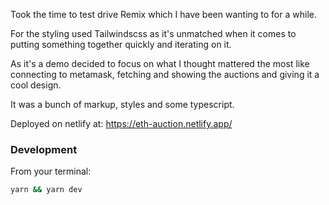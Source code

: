 Took the time to test drive Remix which I have been wanting to for a while.

For the styling used Tailwindscss as it's unmatched when it comes to putting something together quickly and
iterating on it.

As it's a demo decided to focus on what I thought mattered the most like connecting to metamask, fetching and
showing the auctions and giving it a cool design.

It was a bunch of markup, styles and some typescript.

Deployed on netlify at: https://eth-auction.netlify.app/

### Development

From your terminal:

```sh
yarn && yarn dev
```
